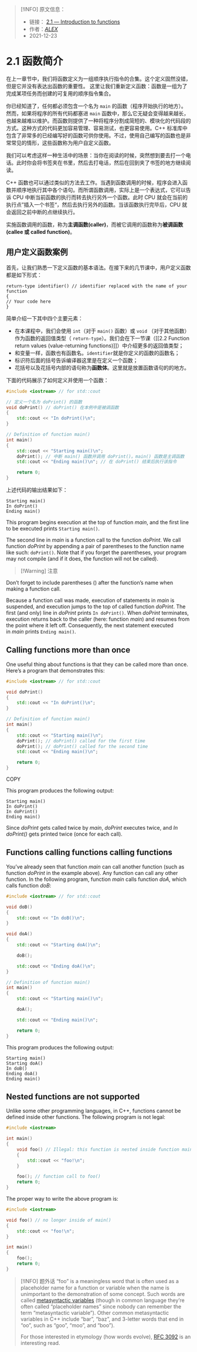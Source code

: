 > [!INFO] 原文信息：
> - 链接： [2.1 — Introduction to functions](https://www.learncpp.com/cpp-tutorial/introduction-to-functions/)
> - 作者：[_ALEX_](https://www.learncpp.com/author/Alex/ "View all posts by Alex")
> - 2021-12-23

# 2.1 函数简介
在上一章节中，我们将函数定义为一组顺序执行指令的合集。这个定义固然没错，但是它并没有表达出函数的重要性。 这里让我们重新定义函数：函数是一组为了完成某项任务而创建的可复用的顺序指令集合。

你已经知道了，任何都必须包含一个名为 `main` 的函数（程序开始执行的地方）。然而，如果将程序的所有代码都塞进 `main` 函数中，那么它无疑会变得越来越长，也越来越难以维护。而函数则提供了一种将程序分割成简短的、模块化的代码段的方式。这种方式的代码更加容易管理、容易测试，也更容易使用。C++ 标准库中包含了非常多的已经编写好的函数可供你使用。不过，使用自己编写的函数也是非常常见的情形，这些函数称为用户自定义函数。

我们可以考虑这样一种生活中的场景：当你在阅读的时候，突然想到要去打一个电话。此时你会将书签夹在书里，然后去打电话，然后在回到夹了书签的地方继续阅读。

C++ 函数也可以通过类似的方法去工作。当遇到函数调用的时候，程序会进入函数并顺序地执行其中各个语句。而所谓函数调用，实际上是一个表达式，它可以告诉 CPU 中断当前函数的执行而转去执行另外一个函数。此时 CPU 就会在当前的执行点”插入一个书签“，然后去执行另外的函数。当该函数执行完毕后，CPU 就会返回之前中断的点继续执行。

实施函数调用的函数，称为**主调函数(caller)**，而被它调用的函数称为**被调函数(callee 或 called function)**。

## 用户定义函数案例

首先，让我们熟悉一下定义函数的基本语法。在接下来的几节课中，用户定义函数都是如下形式：

```
return-type identifier() // identifier replaced with the name of your function
{
// Your code here
}
```

简单介绍一下其中四个主要元素：

- 在本课程中，我们会使用 `int`（对于 `main()` 函数）或 `void` （对于其他函数）作为函数的返回值类型（ `return-type`）。我们会在下一节课（[[2.2 Function return values (value-returning functions)]]）中介绍更多的返回值类型；
- 和变量一样，函数也有函数名。`identifier`就是你定义的函数的函数名；
- 标识符后面的括号告诉编译器这里是在定义一个函数；
- 花括号以及花括号内部的语句称为**函数体**。这里就是放置函数语句的的地方。

下面的代码展示了如何定义并使用一个函数：

```cpp
#include <iostream> // for std::cout

// 定义一个名为 doPrint() 的函数
void doPrint() // doPrint() 在本例中是被调函数
{
    std::cout << "In doPrint()\n";
}

// Definition of function main()
int main()
{
    std::cout << "Starting main()\n";
    doPrint(); // 中断 main() 函数并调用 doPrint()。main() 函数是主调函数
    std::cout << "Ending main()\n"; // 在 doPrint() 结束后执行该指令

    return 0;
}
```

上述代码的输出结果如下：

```
Starting main()
In doPrint()
Ending main()
```

This program begins execution at the top of function _main_, and the first line to be executed prints `Starting main()`.

The second line in _main_ is a function call to the function _doPrint_. We call function _doPrint_ by appending a pair of parentheses to the function name like such: `doPrint()`. Note that if you forget the parentheses, your program may not compile (and if it does, the function will not be called).

> [!Warning] 注意

Don’t forget to include parentheses () after the function’s name when making a function call.

Because a function call was made, execution of statements in _main_ is suspended, and execution jumps to the top of called function _doPrint_. The first (and only) line in _doPrint_ prints `In doPrint()`. When _doPrint_ terminates, execution returns back to the caller (here: function _main_) and resumes from the point where it left off. Consequently, the next statement executed in _main_ prints `Ending main()`.

## Calling functions more than once

One useful thing about functions is that they can be called more than once. Here’s a program that demonstrates this:

```cpp
#include <iostream> // for std::cout

void doPrint()
{
    std::cout << "In doPrint()\n";
}

// Definition of function main()
int main()
{
    std::cout << "Starting main()\n";
    doPrint(); // doPrint() called for the first time
    doPrint(); // doPrint() called for the second time
    std::cout << "Ending main()\n";

    return 0;
}
```

COPY

This program produces the following output:

```
Starting main()
In doPrint()
In doPrint()
Ending main()
```

Since _doPrint_ gets called twice by _main_, _doPrint_ executes twice, and _In doPrint()_ gets printed twice (once for each call).

## Functions calling functions calling functions

You’ve already seen that function _main_ can call another function (such as function _doPrint_ in the example above). Any function can call any other function. In the following program, function _main_ calls function _doA_, which calls function _doB_:

```cpp
#include <iostream> // for std::cout

void doB()
{
    std::cout << "In doB()\n";
}

void doA()
{
    std::cout << "Starting doA()\n";

    doB();

    std::cout << "Ending doA()\n";
}

// Definition of function main()
int main()
{
    std::cout << "Starting main()\n";

    doA();

    std::cout << "Ending main()\n";

    return 0;
}
```

This program produces the following output:

```
Starting main()
Starting doA()
In doB()
Ending doA()
Ending main()
```

## Nested functions are not supported

Unlike some other programming languages, in C++, functions cannot be defined inside other functions. The following program is not legal:

```cpp
#include <iostream>

int main()
{
    void foo() // Illegal: this function is nested inside function main()
    {
        std::cout << "foo!\n";
    }

    foo(); // function call to foo()
    return 0;
}
```

The proper way to write the above program is:

```cpp
#include <iostream>

void foo() // no longer inside of main()
{
    std::cout << "foo!\n";
}

int main()
{
    foo();
    return 0;
}
```

>[!INFO] 题外话
>“foo” is a meaningless word that is often used as a placeholder name for a function or variable when the name is unimportant to the demonstration of some concept. Such words are called [metasyntactic variables](https://en.wikipedia.org/wiki/Metasyntactic_variable) (though in common language they’re often called “placeholder names” since nobody can remember the term “metasyntactic variable”). Other common metasyntactic variables in C++ include “bar”, “baz”, and 3-letter words that end in “oo”, such as “goo”, “moo”, and “boo”).
>
>For those interested in etymology (how words evolve), [RFC 3092](https://datatracker.ietf.org/doc/html/rfc3092) is an interesting read.
